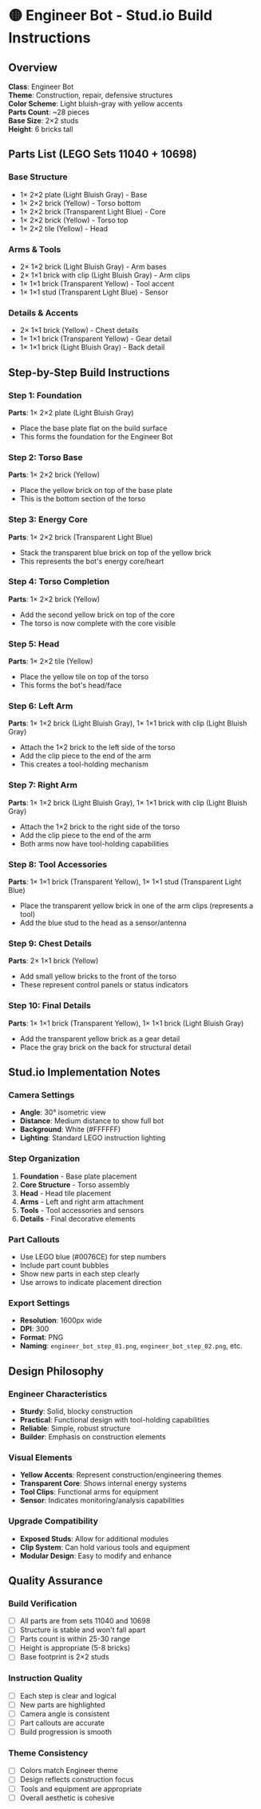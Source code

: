 # 🟡 Engineer Bot - Stud.io Build Instructions

## Overview
**Class**: Engineer Bot  
**Theme**: Construction, repair, defensive structures  
**Color Scheme**: Light bluish-gray with yellow accents  
**Parts Count**: ~28 pieces  
**Base Size**: 2×2 studs  
**Height**: 6 bricks tall  

## Parts List (LEGO Sets 11040 + 10698)

### Base Structure
- 1× 2×2 plate (Light Bluish Gray) - Base
- 1× 2×2 brick (Yellow) - Torso bottom
- 1× 2×2 brick (Transparent Light Blue) - Core
- 1× 2×2 brick (Yellow) - Torso top
- 1× 2×2 tile (Yellow) - Head

### Arms & Tools
- 2× 1×2 brick (Light Bluish Gray) - Arm bases
- 2× 1×1 brick with clip (Light Bluish Gray) - Arm clips
- 1× 1×1 brick (Transparent Yellow) - Tool accent
- 1× 1×1 stud (Transparent Light Blue) - Sensor

### Details & Accents
- 2× 1×1 brick (Yellow) - Chest details
- 1× 1×1 brick (Transparent Yellow) - Gear detail
- 1× 1×1 brick (Light Bluish Gray) - Back detail

## Step-by-Step Build Instructions

### Step 1: Foundation
**Parts**: 1× 2×2 plate (Light Bluish Gray)
- Place the base plate flat on the build surface
- This forms the foundation for the Engineer Bot

### Step 2: Torso Base
**Parts**: 1× 2×2 brick (Yellow)
- Place the yellow brick on top of the base plate
- This is the bottom section of the torso

### Step 3: Energy Core
**Parts**: 1× 2×2 brick (Transparent Light Blue)
- Stack the transparent blue brick on top of the yellow brick
- This represents the bot's energy core/heart

### Step 4: Torso Completion
**Parts**: 1× 2×2 brick (Yellow)
- Add the second yellow brick on top of the core
- The torso is now complete with the core visible

### Step 5: Head
**Parts**: 1× 2×2 tile (Yellow)
- Place the yellow tile on top of the torso
- This forms the bot's head/face

### Step 6: Left Arm
**Parts**: 1× 1×2 brick (Light Bluish Gray), 1× 1×1 brick with clip (Light Bluish Gray)
- Attach the 1×2 brick to the left side of the torso
- Add the clip piece to the end of the arm
- This creates a tool-holding mechanism

### Step 7: Right Arm
**Parts**: 1× 1×2 brick (Light Bluish Gray), 1× 1×1 brick with clip (Light Bluish Gray)
- Attach the 1×2 brick to the right side of the torso
- Add the clip piece to the end of the arm
- Both arms now have tool-holding capabilities

### Step 8: Tool Accessories
**Parts**: 1× 1×1 brick (Transparent Yellow), 1× 1×1 stud (Transparent Light Blue)
- Place the transparent yellow brick in one of the arm clips (represents a tool)
- Add the blue stud to the head as a sensor/antenna

### Step 9: Chest Details
**Parts**: 2× 1×1 brick (Yellow)
- Add small yellow bricks to the front of the torso
- These represent control panels or status indicators

### Step 10: Final Details
**Parts**: 1× 1×1 brick (Transparent Yellow), 1× 1×1 brick (Light Bluish Gray)
- Add the transparent yellow brick as a gear detail
- Place the gray brick on the back for structural detail

## Stud.io Implementation Notes

### Camera Settings
- **Angle**: 30° isometric view
- **Distance**: Medium distance to show full bot
- **Background**: White (#FFFFFF)
- **Lighting**: Standard LEGO instruction lighting

### Step Organization
1. **Foundation** - Base plate placement
2. **Core Structure** - Torso assembly
3. **Head** - Head tile placement
4. **Arms** - Left and right arm attachment
5. **Tools** - Tool accessories and sensors
6. **Details** - Final decorative elements

### Part Callouts
- Use LEGO blue (#0076CE) for step numbers
- Include part count bubbles
- Show new parts in each step clearly
- Use arrows to indicate placement direction

### Export Settings
- **Resolution**: 1600px wide
- **DPI**: 300
- **Format**: PNG
- **Naming**: `engineer_bot_step_01.png`, `engineer_bot_step_02.png`, etc.

## Design Philosophy

### Engineer Characteristics
- **Sturdy**: Solid, blocky construction
- **Practical**: Functional design with tool-holding capabilities
- **Reliable**: Simple, robust structure
- **Builder**: Emphasis on construction elements

### Visual Elements
- **Yellow Accents**: Represent construction/engineering themes
- **Transparent Core**: Shows internal energy systems
- **Tool Clips**: Functional arms for equipment
- **Sensor**: Indicates monitoring/analysis capabilities

### Upgrade Compatibility
- **Exposed Studs**: Allow for additional modules
- **Clip System**: Can hold various tools and equipment
- **Modular Design**: Easy to modify and enhance

## Quality Assurance

### Build Verification
- [ ] All parts are from sets 11040 and 10698
- [ ] Structure is stable and won't fall apart
- [ ] Parts count is within 25-30 range
- [ ] Height is appropriate (5-8 bricks)
- [ ] Base footprint is 2×2 studs

### Instruction Quality
- [ ] Each step is clear and logical
- [ ] New parts are highlighted
- [ ] Camera angle is consistent
- [ ] Part callouts are accurate
- [ ] Build progression is smooth

### Theme Consistency
- [ ] Colors match Engineer theme
- [ ] Design reflects construction focus
- [ ] Tools and equipment are appropriate
- [ ] Overall aesthetic is cohesive
